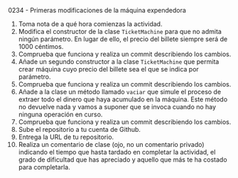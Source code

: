 0234 - Primeras modificaciones de la máquina expendedora

1. Toma nota de a qué hora comienzas la actividad.
2. Modifica el constructor de la clase `TicketMachine` para que no admita ningún parámetro. En lugar de ello, el precio del billete siempre será de 1000 céntimos.
3. Comprueba que funciona y realiza un commit describiendo los cambios.
4. Añade un segundo constructor a la clase `TicketMachine` que permita crear máquina cuyo precio del billete sea el que se indica por parámetro.
5. Comprueba que funciona y realiza un commit describiendo los cambios.
6. Añade a la clase un método llamado `vaciar` que simule el proceso de extraer todo el dinero que haya acumulado en la máquina. Este método no devuelve nada y vamos a suponer que se invoca cuando no hay ninguna operación en curso.
5. Comprueba que funciona y realiza un commit describiendo los cambios.
6. Sube el repositorio a tu cuenta de Github.
7. Entrega la URL de tu repositorio.
8. Realiza un comentario de clase (ojo, no un comentario privado) indicando el tiempo que hasta tardado en completar la actividad, el grado de dificultad que has apreciado y aquello que más te ha costado para completarla.
